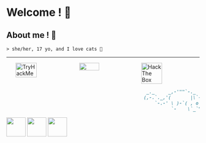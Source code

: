 # Welcome ! 💜

## About me ! 🐾
```
> she/her, 17 yo, and I love cats 💖
```

---

<div style="display : flex; width : 100%; padding-left : 1.5rem">
  <img style="width : 33%; height : auto;" src="https://tryhackme-badges.s3.amazonaws.com/n3k0girl.png" alt="TryHackMe">
  <img style="width : 32%; height : auto;" src="https://discord.c99.nl/widget/theme-3/210620200234647552.png">
  <img style="width : 33%; height : auto;" src="http://www.hackthebox.eu/badge/image/530691" alt="Hack The Box">
</div>

```markdown
                                                   _._     _,-'""`-._
                                                  (,-.`._,'(       |\`-/|
                                                      `-.-' \ )-`( , o o)
                                                            `-    \`_`"'-
```

  <a href="https://discord.gg/linuxfr" target="_blank"><img src="https://cdn.discordapp.com/attachments/1089646564479344669/1089646689918390352/iu.png" width="50" height="50"></a>
  <a href="https://open.spotify.com/user/icara___234" target="_blank"><img src="https://cdn.discordapp.com/attachments/1089646564479344669/1089646723997126717/iu.png" width="50" height="50"></a>
  <a href="https://www.youtube.com/channel/UC4euw02wIGDnmaGrPQweykg" target="_blank"><img src="https://cdn.discordapp.com/attachments/1089646564479344669/1089646743861338112/iu.png" width="50" height="50"></a>
